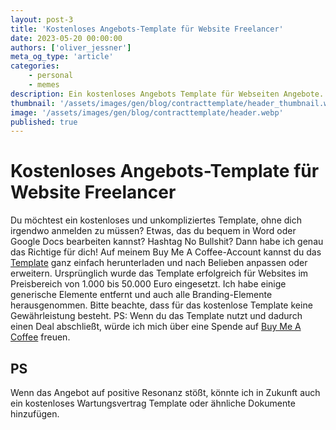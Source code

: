 ```yaml
---
layout: post-3
title: 'Kostenloses Angebots-Template für Website Freelancer'
date: 2023-05-20 00:00:00
authors: ['oliver_jessner']
meta_og_type: 'article'
categories:
    - personal
    - memes
description: Ein kostenloses Angebots Template für Webseiten Angebote.
thumbnail: '/assets/images/gen/blog/contracttemplate/header_thumbnail.webp'
image: '/assets/images/gen/blog/contracttemplate/header.webp'
published: true
---
```


# Kostenloses Angebots-Template für Website Freelancer

Du möchtest ein kostenloses und unkompliziertes Template, ohne dich irgendwo anmelden zu müssen? Etwas, das du bequem in Word oder Google Docs bearbeiten kannst? Hashtag No Bullshit? Dann habe ich genau das Richtige für dich! Auf meinem Buy Me A Coffee-Account kannst du das [Template](https://www.buymeacoffee.com/oliverjessner/e/136276) ganz einfach herunterladen und nach Belieben anpassen oder erweitern. Ursprünglich wurde das Template erfolgreich für Websites im Preisbereich von 1.000 bis 50.000 Euro eingesetzt. Ich habe einige generische Elemente entfernt und auch alle Branding-Elemente herausgenommen. Bitte beachte, dass für das kostenlose Template keine Gewährleistung besteht. PS: Wenn du das Template nutzt und dadurch einen Deal abschließt, würde ich mich über eine Spende auf [Buy Me A Coffee](https://www.buymeacoffee.com/oliverjessner/) freuen.

## PS

Wenn das Angebot auf positive Resonanz stößt, könnte ich in Zukunft auch ein kostenloses Wartungsvertrag Template oder ähnliche Dokumente hinzufügen.
